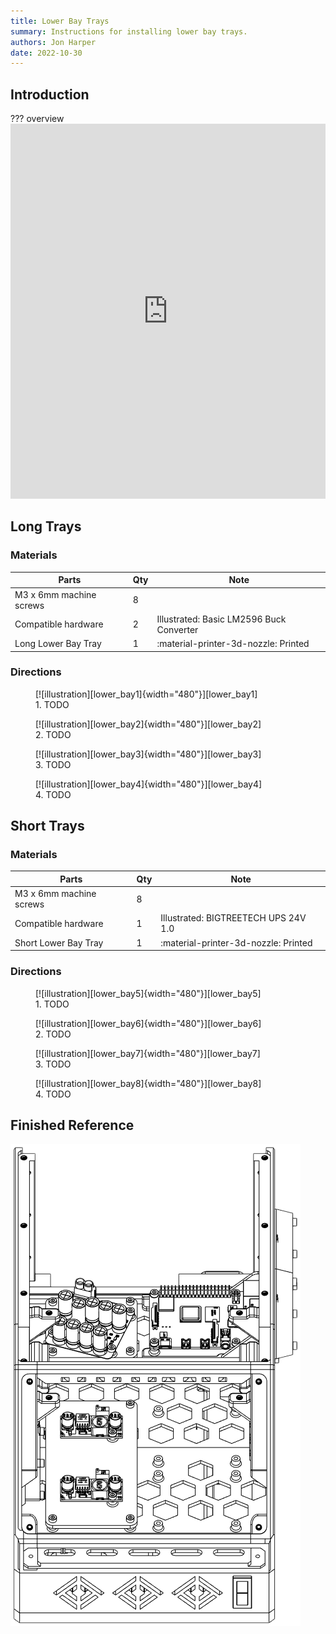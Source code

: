 ```yaml
---
title: Lower Bay Trays
summary: Instructions for installing lower bay trays.
authors: Jon Harper
date: 2022-10-30
---
```


## Introduction

??? overview
    <iframe src="https://jon-harper.github.io/OmniBox/video/0.9.9/lower_bay.mp4" frameborder="0" width="100%" height="600px" allowfullscreen></iframe>

## Long Trays

### Materials

| Parts                     | Qty | Note                            |
|---------------------------|-----|---------------------------------|
| M3 x 6mm machine screws   | 8   |                                 |
| Compatible hardware       | 2   | Illustrated: Basic LM2596 Buck Converter |
| Long Lower Bay Tray | 1   | :material-printer-3d-nozzle: Printed |

### Directions
                                                            
<figure markdown>
  [![illustration][lower_bay1]{width="480"}][lower_bay1]
  <figcaption>1. TODO</figcaption>
</figure>

<figure markdown>
  [![illustration][lower_bay2]{width="480"}][lower_bay2]
  <figcaption>2. TODO</figcaption>
</figure>

<figure markdown>
  [![illustration][lower_bay3]{width="480"}][lower_bay3]
  <figcaption>3. TODO</figcaption>
</figure>

<figure markdown>
  [![illustration][lower_bay4]{width="480"}][lower_bay4]
  <figcaption>4. TODO</figcaption>
</figure>

## Short Trays

### Materials

| Parts                     | Qty | Note                            |
|---------------------------|-----|---------------------------------|
| M3 x 6mm machine screws   | 8   |                                 |
| Compatible hardware       | 1   | Illustrated: BIGTREETECH UPS 24V 1.0 |
| Short Lower Bay Tray | 1   | :material-printer-3d-nozzle: Printed |

### Directions
                                                            
<figure markdown>
  [![illustration][lower_bay5]{width="480"}][lower_bay5]
  <figcaption>1. TODO</figcaption>
</figure>

<figure markdown>
  [![illustration][lower_bay6]{width="480"}][lower_bay6]
  <figcaption>2. TODO</figcaption>
</figure>

<figure markdown>
  [![illustration][lower_bay7]{width="480"}][lower_bay7]
  <figcaption>3. TODO</figcaption>
</figure>

<figure markdown>
  [![illustration][lower_bay8]{width="480"}][lower_bay8]
  <figcaption>4. TODO</figcaption>
</figure>

## Finished Reference

![illustration][lower_bay_final]

[lower_bay1]: ../img/assembly/trays/lower_bay/lower_bay1.png
[lower_bay2]: ../img/assembly/trays/lower_bay/lower_bay2.png
[lower_bay3]: ../img/assembly/trays/lower_bay/lower_bay3.png
[lower_bay4]: ../img/assembly/trays/lower_bay/lower_bay4.png
[lower_bay5]: ../img/assembly/trays/lower_bay/lower_bay5.png
[lower_bay6]: ../img/assembly/trays/lower_bay/lower_bay6.png
[lower_bay7]: ../img/assembly/trays/lower_bay/lower_bay7.png
[lower_bay8]: ../img/assembly/trays/lower_bay/lower_bay8.png
[lower_bay_final]: ../img/assembly/trays/lower_bay/lower_bay_final.png
[vid_lower_bay]: ../video/lower_bay.mp4